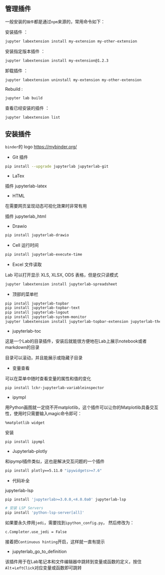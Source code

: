 ## 管理插件

一般安装的`插件`都是通过`npm`来源的，常用命令如下：

安装插件 ：

```bash
jupyter labextension install my-extension my-other-extension
```

安装指定版本插件 ：

```bash
jupyter labextension install my-extension@1.2.3
```

卸载插件 ：

```bash
jupyter labextension uninstall my-extension my-other-extension
```

Rebuild :

```bash
jupyter lab build
```

查看已经安装的插件 ：

```bash
jupyter labextension list
```

## 安装插件

`binder`的 logo https://mybinder.org/

- Git 插件

```bash
pip install --upgrade jupyterlab jupyterlab-git
```

- LaTex

插件 jupyterlab-latex

- HTML

在需要网页呈现动态可视化效果时非常有用

插件 jupyterlab_html

- Drawio

```bash
pip install jupyterlab-drawio
```

- Cell 运行时间

```bash
pip install jupyterlab-execute-time
```

- Excel 文件读取

Lab 可以打开显示 XLS, XLSX, ODS 表格，但是仅只读模式

````bash
jupyter labextension install jupyterlab-spreadsheet
````

- 顶部的菜单栏

```bash
pip install jupyterlab-topbar
pip install jupyterlab-topbar-text
pip install jupyterlab-logout
pip install jupyterlab-system-monitor
jupyter labextension install jupyterlab-topbar-extension jupyterlab-theme-toggle
```

- jupyterlab-toc

这是一个Lab的目录插件，安装后就能很方便地在Lab上展示notebook或者markdown的目录

目录可以滚动，并且能展示或隐藏子目录

- 变量查看

可以在菜单中随时查看变量的属性和值的变化

```bash
pip install lckr-jupyterlab-variableinspector
```

- ipympl

用Python画图就一定绕不开matplotlib，这个插件可以让你的Matplotlib具备交互性，使用时只需要输入magic命令即可：

```
%matplotlib widget
```

安装

```bash
pip install ipympl
```

- Jupyterlab-plotly

和ipympl插件类似，这也是解决交互问题的一个插件

```bash
pip install plotly==5.11.0 "ipywidgets>=7.6"
```

- 代码补全

jupyterlab-lsp

```bash
pip install 'jupyterlab>=3.0.0,<4.0.0a0' jupyterlab-lsp

# 安装 LSP Servers
pip install 'python-lsp-server[all]'
```

如果要永久停用`jedi`，需要找到`ipython_config.py`， 然后修改为：

```
c.Completer.use_jedi = False
```

接着把`Continuous hinting`开启，这样就一直有提示

- jupyterlab_go_to_definition

该插件用于在Lab笔记本和文件编辑器中跳转到变量或函数的定义，按住`Alt`+`LeftClick`对应变量或函数即可跳转
